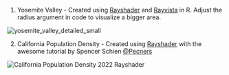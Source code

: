 1. Yosemite Valley - Created using [Rayshader](https://github.com/tylermorganwall/rayshader) and [Rayvista](https://github.com/h-a-graham/rayvista) in R. Adjust the radius argument in code to visualize a bigger area.

![yosemite_valley_detailed_small](https://github.com/gsaluja-og/map-visualizations/assets/39690454/be6f90d7-f11c-45bb-82ff-3ce032207628)

2. California Population Density - Created using [Rayshader](https://github.com/tylermorganwall/rayshader) with the awesome tutorial by 
Spencer Schien [@Pecners](https://github.com/Pecners)

![California Population Density 2022 Rayshader](https://github.com/gsaluja-og/map_visualizations/blob/main/California_Population_Density_3D_rayshader/California_Population_Density_2022_small.png?raw=true)

